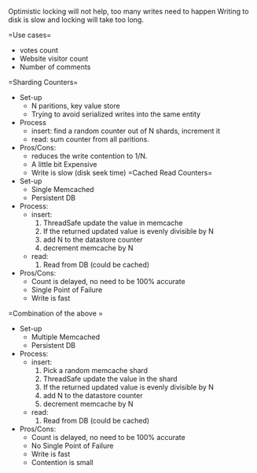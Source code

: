 Optimistic locking will not help, too many writes need to happen
Writing to disk is slow and locking will take too long.

=Use cases=
* votes count
* Website visitor count
* Number of comments

=Sharding Counters=
* Set-up
  * N paritions, key value store
  * Trying to avoid serialized writes into the same entity
* Process
  * insert: find a random counter out of N shards, increment it
  * read: sum counter from all paritions.
* Pros/Cons:
  * reduces the write contention to 1/N.
  * A little bit Expensive
  * Write is slow (disk seek time)
=Cached Read Counters=
* Set-up
  * Single Memcached
  * Persistent DB
* Process:
  * insert:
    1. ThreadSafe update the value in memcache
    2. If the returned updated value is evenly divisible by N
    3. add N to the datastore counter
    4. decrement memcache by N
  * read:
    1. Read from DB (could be cached)
* Pros/Cons:
  * Count is delayed, no need to be 100% accurate
  * Single Point of Failure
  * Write is fast

=Combination of the above =
* Set-up
  * Multiple Memcached
  * Persistent DB
* Process:
  * insert:
    1. Pick a random memcache shard
    1. ThreadSafe update the value in the shard
    2. If the returned updated value is evenly divisible by N
    3. add N to the datastore counter
    4. decrement memcache by N
  * read:
    1. Read from DB (could be cached)
* Pros/Cons:
  * Count is delayed, no need to be 100% accurate
  * No Single Point of Failure
  * Write is fast
  * Contention is small
